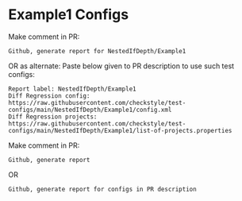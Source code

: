 # Example1 Configs
Make comment in PR:
```
Github, generate report for NestedIfDepth/Example1
```
OR as alternate:
Paste below given to PR description to use such test configs:
```
Report label: NestedIfDepth/Example1
Diff Regression config: https://raw.githubusercontent.com/checkstyle/test-configs/main/NestedIfDepth/Example1/config.xml
Diff Regression projects: https://raw.githubusercontent.com/checkstyle/test-configs/main/NestedIfDepth/Example1/list-of-projects.properties
```
Make comment in PR:
```
Github, generate report
```
OR
```
Github, generate report for configs in PR description
```
